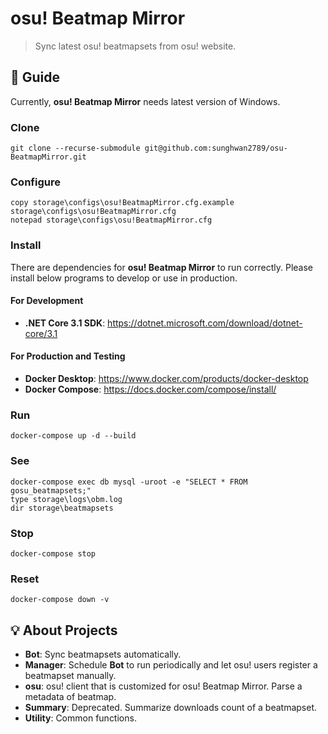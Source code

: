 # osu! Beatmap Mirror

> Sync latest osu! beatmapsets from osu! website.

## 📖 Guide

Currently, **osu! Beatmap Mirror** needs latest version of Windows.

### Clone

```
git clone --recurse-submodule git@github.com:sunghwan2789/osu-BeatmapMirror.git
```

### Configure

```
copy storage\configs\osu!BeatmapMirror.cfg.example storage\configs\osu!BeatmapMirror.cfg
notepad storage\configs\osu!BeatmapMirror.cfg
```

### Install

There are dependencies for **osu! Beatmap Mirror** to run correctly. Please install below programs to develop or use in production.

#### For Development

- **.NET Core 3.1 SDK**: https://dotnet.microsoft.com/download/dotnet-core/3.1

#### For Production and Testing

- **Docker Desktop**: https://www.docker.com/products/docker-desktop
- **Docker Compose**: https://docs.docker.com/compose/install/

### Run

```
docker-compose up -d --build
```

### See

```
docker-compose exec db mysql -uroot -e "SELECT * FROM gosu_beatmapsets;"
type storage\logs\obm.log
dir storage\beatmapsets
```

### Stop

```
docker-compose stop
```

### Reset

```
docker-compose down -v
```

## 💡 About Projects

- **Bot**: Sync beatmapsets automatically.
- **Manager**: Schedule **Bot** to run periodically and let osu! users register a beatmapset manually.
- **osu**: osu! client that is customized for osu! Beatmap Mirror. Parse a metadata of beatmap.
- **Summary**: Deprecated. Summarize downloads count of a beatmapset.
- **Utility**: Common functions.

